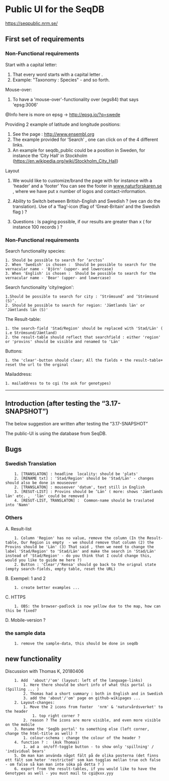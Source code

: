 # Public UI for the SeqDB
https://seqpublic.nrm.se/

## First set of requirements

### Non-Functional requirements

Start with a capital letter: 

1. That every word starts with a capital letter .
2. Example:  "Taxonomy : Species" - and so forth.

Mouse-over:
1. To have a 'mouse-over'-functionality over (wgs84) that says 'epsg:3006'

@Info
here is more on epsg -> http://epsg.io/?q=swede

Providing 2 example of latitude and longitude positions:
1. See the page : http://www.ensembl.org
2. The example provided for ‘Search’ , one can click on of the 4 different links.
3. An example for seqdb_public could be a position in Sweden, for instance the ‘City Hall’ in Stockholm (https://en.wikipedia.org/wiki/Stockholm_City_Hall)

Layout
1. We would like to customize/brand the page with for instance with a 'header' and a 'footer' You can see the footer in www.naturforskaren.se , where we have put x number of logos and contact-information.

2. Ability to Switch between British-English and Swedish ? (we can do the translation). Use of a ‘flag’-icon (flag of ‘Great-Britain’ and the Swedish flag ) ?

4. Questions : Is paging possible, if our results are greater than x ( for instance 100 records ) ?

### Non-Functional requirements 

Search functionality species:

    1. Should be possible to search for ‘arctos’ 
    2. When 'Swedish' is chosen :  Should be possible to search for the vernacular name - 'Björn' (upper- and lowercase)
    3. When 'English' is chosen :  Should be possible to search for the vernacular name - 'Bear' (upper- and lowercase)

Search functionality 'city/region': 

    1.Should be possible to search for city : ‘Strömsund’ and ‘Strömsund (S)’.
    2. Should be possible to search for region: 'Jämtlands län' or 'Jämtlands län (S)'
    
The Result-table:

    1. the search-field 'Stad/Region' should be replaced with 'Stad/Län' ( i.e Strömsund/Jämtland)
    2. the result-table should reflect that searchfield : either 'region' or 'provins' should be visible and renamed to 'Län'

Buttons:

    1. the 'clear'-button should clear; All the fields + the result-table+ reset the url to the orginal
  
 Mailaddress:
 
    1. mailaddress to to cgi (to ask for genotypes)
    
***

## Introduction (after testing the “3.17-SNAPSHOT”) 
The below suggestion are written after testing the “3.17-SNAPSHOT”<p>
The public-UI is using the database from SeqDB.

## Bugs

### Swedish Translation

        1. [TRANSLATON] : headline  locality: should be 'plats' 
        2. [RENAME txt] : 'Stad/Region' should be 'Stad/Län' - changes should also be done in mouseover
        2. [TRANSLATON] : mouseover 'datum', text still in English  
        3. [RESUT-LIST] : Provins should be ‘Län’ ( more: shows 'Jämtlands län' etc. ,  'län' could be removed )
        4. [RESUT-LIST, TRANSLATON] :  Common-name should be traslated into 'Namn'

### Others

A. Result-list

        1. Column 'Region' has no value, remove the column (In the Result-table, Our Region is empty  - we should remove that column (2) the Provins should be 'Län' (3) That said , then we need to change the label 'Stad/Region' to 'Stad/Län' and make the search in 'Stad/Län' instead of 'Stad/Region' - do you think that I could change this, would you like to guide me here ?)
        2. Button : 'Clear'/'Rensa' should go back to the orignal state (empty search-fields, empty table, reset the URL)

B. Exempel: 1 and 2

        1. create better examples ...

C. HTTPS

        1. OBS: the browser-padlock is now yellow due to the map, how can this be fixed?


D. Mobile-version ?

### the sample data

        1. remove the sample-data, this should be done in seqdb


## new functionality

Discussion with Thomas K, 20180406

        1. Add  'about'/'om' (layout: left of the language-links)
            1. Here there should be short info of what this portal is (Spilling ... )
            2. Thomas had a short summary : both in English and in Swedish
            3. add the 'about'/'om' page on github-wikipages ...
        2. Layout-changes:
            1. Move the 2 icons from footer  'nrm' & 'naturvårdsverket' to the header
                1. top right corner ?
            2. reason ? The icons are more visible, and even more visible on the mobile
        3. Rename the 'SeqDb portal' to something else (left corner, change the html-title as well) ? 
            1. colour-schema : change the colour of the header ?
        4. function ? :  (Ask Thomas)
            1. ad a  on/off-toggle button - to show only 'spillning' / 'individual bears'
        5. Om man kan använda något fält på de olika posterna (det finns ett fält som heter 'restricted' som kan togglas mellan true och false - om false så kan man inte söka på detta ? )
        6. export from the result-tables, if you would like to have the Genotypes as well - you must mail to cgi@xxx.yyy 

